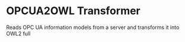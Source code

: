 # OPCUA2OWL Transformer
Reads OPC UA information models from a server and transforms it into OWL2 full
